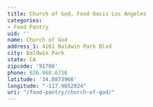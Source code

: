```yaml
---
title: Church of God, Food Oasis Los Angeles
categories:
- Food Pantry
uid: ''
name: Church of God
address_1: 4161 Baldwin Park Blvd
city: Baldwin Park
state: CA
zipcode: '91706'
phone: 626.968.6716
latitude: '34.0873966'
longitude: "-117.9652924"
uri: "/food-pantry/church-of-god/"
---
```



